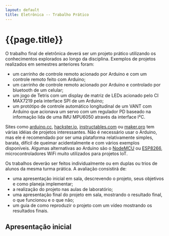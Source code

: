 ```yaml
---
layout: default
title: Eletrônica -- Trabalho Prático
---
```


{{page.title}}
==============

O trabalho final de eletrônica deverá ser um projeto prático utilizando os 
conhecimentos explorados ao longo da disciplina. Exemplos de projetos realizados
em semestres anteriores foram:

* um carrinho de controle remoto acionado por Arduino e com um controle remoto
  feito com Arduino;
* um carrinho de controle remoto acionado por Arduino e controlado por 
  bluetooth de um celular;
* um jogo de Tetris com um display de matriz de LEDs acionado pelo CI 
  MAX7219 pela interface SPI de um Arduino;
* um protótipo de controle automático longitudinal de um VANT com Arduino que
  acionava um servo com um regulador PD baseado na informação lida de uma IMU
  MPU6050 através da interface I²C.

Sites como [arduino.cc], [hackster.io], [instructables.com] ou [maker.pro]
tem várias idéias de projetos interessantes. Não é necessário usar o Arduino,
mas ele é recomendado por ser uma plataforma relativamente simples, barata,
difícil de queimar acidentalmente e com vários exemplos disponíveis. Algumas
alternativas ao Arduino são o [NodeMCU] ou [ESP8266], microcontroladores WiFi
muito utilizados para projetos IoT.

Os trabalhos deverão ser feitos
individualmente ou em duplas ou trios de alunos da mesma turma prática. 
A avaliação consistirá de:

* uma apresentação inicial em sala, descrevendo o projeto, seus objetivos e
  como planeja implementar;
* a realização do projeto nas aulas de laboratório;
* uma apresentação final do projeto em sala, mostrando o resultado final, o
  que funcionou e o que não;
* um guia de como reproduzir o projeto com um vídeo mostrando os resultados
  finais.

Apresentação inicial
--------------------



[equilibrista]: http://www.instructables.com/id/Arduino-Self-Balancing-Robot-1

[arduino.cc]: https://create.arduino.cc/projecthub
[ESP8266]: https://www.espressif.com/en/products/hardware/esp8266ex/overview
[hackster.io]: http://hackster.io
[instructables.com]: http://www.instructables.com/technology/arduino/
[maker.pro]: https://maker.pro/arduino/projects
[NodeMCU]: http://www.nodemcu.com
